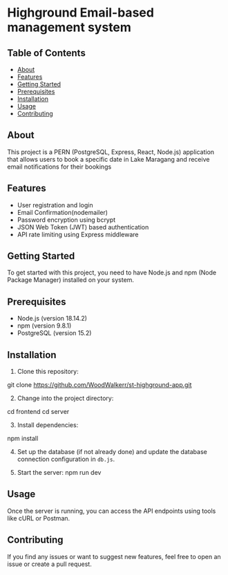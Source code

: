 # Highground Email-based management system

## Table of Contents

- [About](#about)
- [Features](#features)
- [Getting Started](#getting-started)
- [Prerequisites](#prerequisites)
- [Installation](#installation)
- [Usage](#usage)
- [Contributing](#contributing)


## About

This project is a PERN (PostgreSQL, Express, React, Node.js) application that
 allows users to book a specific date in Lake Maragang and receive email notifications for their bookings

## Features

- User registration and login
- Email Confirmation(nodemailer)
- Password encryption using bcrypt
- JSON Web Token (JWT) based authentication
- API rate limiting using Express middleware

## Getting Started

To get started with this project, you need to have Node.js and npm (Node Package Manager) installed on your system.

## Prerequisites

- Node.js (version 18.14.2)
- npm (version 9.8.1)
- PostgreSQL (version 15.2)

## Installation

1. Clone this repository:

git clone https://github.com/WoodWalkerr/st-highground-app.git


2. Change into the project directory:

cd frontend
cd server


3. Install dependencies:

npm install


4. Set up the database (if not already done) and update the database connection configuration in `db.js`.

5. Start the server:
npm run dev


## Usage

Once the server is running, you can access the API endpoints using tools like cURL or Postman.

## Contributing

If you find any issues or want to suggest new features, feel free to open an issue or create a pull request.
